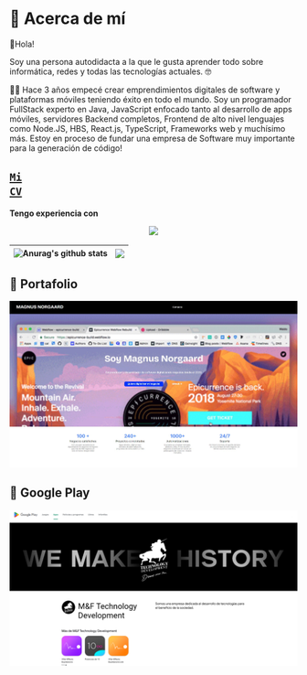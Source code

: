 # 🙌 Acerca de mí

👋Hola!

Soy una persona autodidacta a la que le gusta aprender todo sobre informática, redes y todas las tecnologías actuales. 🤓

🏃‍♂️ Hace 3 años empecé crear emprendimientos digitales de software y plataformas móviles teniendo éxito en todo el mundo.
Soy un programador FullStack experto en Java, JavaScript enfocado tanto al desarrollo de apps móviles, servidores Backend completos, Frontend de alto nivel lenguajes como Node.JS, HBS, React.js, TypeScript, Frameworks web y muchísimo más. Estoy en proceso de fundar una empresa de Software muy importante para la generación de código!

## <a href="https://profile.indeed.com/p/magnusolafn-f6d52v2"><code>Mi CV</code></a>

**Tengo experiencia con**

<p align="center"><img src="https://skillicons.dev/icons?i=ae,ps,pr,figma,blender,linux,apple,arch,debian,mint,windows,unity,unreal,sublime,vscode,visualstudio,androidstudio,idea,atom,flask,django,express,fastapi,react,electron,wordpress,rust,cpp,cs,css,html,js,ts,npm,nodejs,py,tensorflow,php,java,gradle,kotlin,python,bash,flutter,dart,sqlite,mongodb,mysql,nginx,docker,firebase,gcp&perline=15&theme=light" /></p>

|<img align="center" src="https://github-readme-stats.vercel.app/api?username=MGNG13&theme=light&show_icons=true" alt="Anurag's github stats" /> | <img align="center" src="https://github-readme-stats.vercel.app/api/top-langs?username=MGNG13&theme=light&show_icons=true&layout=compact" /> |
| ------------- | ------------- |

## 💼 Portafolio
<a href="https://mgng13.github.io/MiPortafolio/" target="_blank" rel="noopener noreferrer"><img src="https://raw.githubusercontent.com/MGNG13/MGNG13/main/portafolio.jpg" alt="miportafolio"/></a>

## 🚀 Google Play
<a href="https://play.google.com/store/apps/dev?id=4929811000888101242" target="_blank" rel="noopener noreferrer"><img src="https://raw.githubusercontent.com/MGNG13/MGNG13/main/googleplay.png" alt="miportafolio"/></a>
